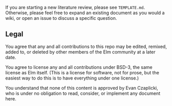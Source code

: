 If you are starting a new literature review, please see `TEMPLATE.md`. Otherwise, please feel free to expand an existing document as you would a wiki, or open an issue to discuss a specific question.

## Legal

You agree that any and all contributions to this repo may be edited, remixed, added to, or deleted by other members of the Elm community at a later date.

You agree to license any and all contributions under BSD-3, the same license as Elm itself. (This is a license for software, not for prose, but the easiest way to do this is to have everything under one license.)

You understand that none of this content is approved by Evan Czaplicki, who is under no obligation to read, consider, or implement any document here.
